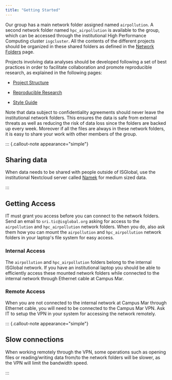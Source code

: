 ```yaml
---
title: "Getting Started"
---
```


Our group has a main network folder assigned named `airpollution`. A second network folder named `hpc_airpollution` is available to the group, which can be accessed through the institutional High Performance Computing cluster `isgcluster`. All the contents of the different projects should be organized in these shared folders as defined in the [Network Folders](network-folders.md) page.

Projects involving data analyses should be developed following a set of best practices in order to facilitate collaboration and promote reproducible research, as explained in the following pages:

* [Project Structure](project-structure.md)

* [Reproducible Research](reproducible-research.md)

* [Style Guide](style-guide.md)

Note that data subject to confidentiality agreements should never leave the institutional network folders. This ensures the data is safe from external threats as well as reducing the risk of data loss since the folders are backed up every week. Moreover if all the files are always in these network folders, it is easy to share your work with other members of the group.

::: {.callout-note appearance="simple"}

## Sharing data

When data needs to be shared with people outside of ISGlobal, use the institutional Nextcloud server called [Namek](https://namek.isglobal.org) for medium sized data.

:::

## Getting Access

IT must grant you access before you can connect to the network folders. Send an email to `sri.tic@isglobal.org` asking for access to the `airpollution` and `hpc_airpollution` network folders. When you do, also ask them how you can mount the `airpollution` and `hpc_airpollution` network folders in your laptop's file system for easy access.

### Internal Access

The `airpollution` and `hpc_airpollution` folders belong to the internal ISGlobal network. If you have an institutional laptop you should be able to efficiently access these mounted network folders while connected to the internal network through Ethernet cable at Campus Mar.

### Remote Access

When you are not connected to the internal network at Campus Mar through Ethernet cable, you will need to be connected to the Campus Mar VPN. Ask IT to setup the VPN in your system for accessing the network remotely.

::: {.callout-note appearance="simple"}

## Slow connections

When working remotely through the VPN, some operations such as opening files or reading/writing data from/to the network folders will be slower, as the VPN will limit the bandwidth speed.

:::



